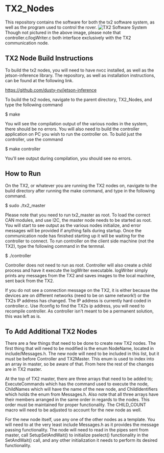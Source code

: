 # TX2_Nodes
This repository contains the software for both the tx2 software system, as well as the program used 
to control the rover. 
![TX2 Software System](TX2_Software_Diagram.jpg)
Though not pictured in the above image, please note that controller.c/logWriter.c both interface 
exclusively with the TX2 communication node.

## TX2 Node Build Instructions
To build the tx2 nodes, you will need to have nvcc installed, as well as the jetson-inference 
library. The repository, as well as installation instructions, can be found at the following link.

https://github.com/dusty-nv/jetson-inference

To build the tx2 nodes, navigate to the parent directory, TX2_Nodes, and type the following command

$ make

You will see the compilation output of the various nodes in the system, there should be no errors. 
You will also need to build the controller application on PC you wish to run the controller on. 
To build just the controller, use the command

$ make controller

You'll see output during compilation, you should see no errors.

## How to Run
On the TX2, or whatever you are running the TX2 nodes on, navigate to the build directory after 
running the make command, and type in the following command.

$ sudo ./tx2_master

Please note that you need to run tx2_master as root. To load the correct CAN modules, and use I2C, 
the master node needs to be started as root. You will start to see output as the various nodes 
initialize, and error messages will be provided if anything fails during startup. Once the 
communication node has finished starting up it will be waiting for the controller to connect. To 
run controller on the client side machine (not the TX2), type the following command in the termnal.

$ ./controller

Controller does not need to run as root. Controller will also create a child process and have it 
execute the logWriter executable. logWriter simply prints any messages from the TX2 and saves images
to the local machine, sent back from the TX2.

If you do not see a connection message on the TX2, it is either because the devices are on different
networks (need to be on same network!) or the TX2s IP address has changed. The IP address is 
currently hard coded in controller.c. Use ifconfig to find the TX2s ip address, you will need to 
recompile controller. As controller isn't meant to be a permanent solution, this was left as is.

## To Add Additional TX2 Nodes
There are a few things that need to be done to create new TX2 nodes. The first thing that will need
to be modified is the enum NodeName, located in include/Messages.h. The new node will need to be 
included in this list, but it must be before Controller and TX2Master. This enum is used to index 
into an array in master, so be aware of that. From here the rest of the changes are in TX2 master. 

At the top of TX2 master, there are three arrays that need to be added to; ExecuteCommands which has 
the command used to execute the node, ChildNames which will have the name of the new node, and 
ChildIdentifiers which holds the enum from Messages.h. Also note that all three arrays have their
members arranged in the same order in regards to the nodes. This order must be maintained for
proper functionality. The CHILD_COUNT macro will need to be adjusted to account for the new node as
well.

For the new node itself, use any one of the other nodes as a template. You will need to at the very
least include Messages.h as it provides the message passing functionality. The node will need to 
read in the pipes sent from master, call SetupSetAndWait() to initialize pselect() functionality
in the SetAndWait() call, and any other initialization it needs to perform its desired functionality.
